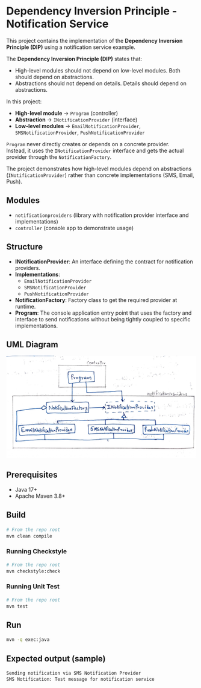 # Dependency Inversion Principle - Notification Service

This project contains the implementation of the **Dependency Inversion Principle (DIP)** using a notification service example.  

The **Dependency Inversion Principle (DIP)** states that:
- High-level modules should not depend on low-level modules. Both should depend on abstractions.
- Abstractions should not depend on details. Details should depend on abstractions.

In this project:

- **High-level module**  → `Program` (controller)
- **Abstraction**        → `INotificationProvider` (interface)
- **Low-level modules**  → `EmailNotificationProvider`, `SMSNotificationProvider`, `PushNotificationProvider`

`Program` never directly creates or depends on a concrete provider.  
Instead, it uses the `INotificationProvider` interface and gets the actual provider through the `NotificationFactory`.

The project demonstrates how high-level modules depend on abstractions (`INotificationProvider`) rather than concrete implementations (SMS, Email, Push).


## Modules
- `notificationproviders` (library with notification provider interface and implementations)
- `controller` (console app to demonstrate usage)


## Structure

- **INotificationProvider**: An interface defining the contract for notification providers.  
- **Implementations**:
  - `EmailNotificationProvider`
  - `SMSNotificationProvider`
  - `PushNotificationProvider`
- **NotificationFactory**: Factory class to get the required provider at runtime.  
- **Program**: The console application entry point that uses the factory and interface to send notifications without being tightly coupled to specific implementations.

## UML Diagram
![UML Diagram of Dependency Inversion Principle](./DIP%20UML.jpg)

## Prerequisites
- Java 17+
- Apache Maven 3.8+

## Build
```bash
# From the repo root
mvn clean compile
```

### Running Checkstyle
```bash
# From the repo root
mvn checkstyle:check
```

### Running Unit Test
```bash
# From the repo root
mvn test
```

## Run
```bash
mvn -q exec:java
```

## Expected output (sample)
```
Sending notification via SMS Notification Provider
SMS Notification: Test message for notification service
```